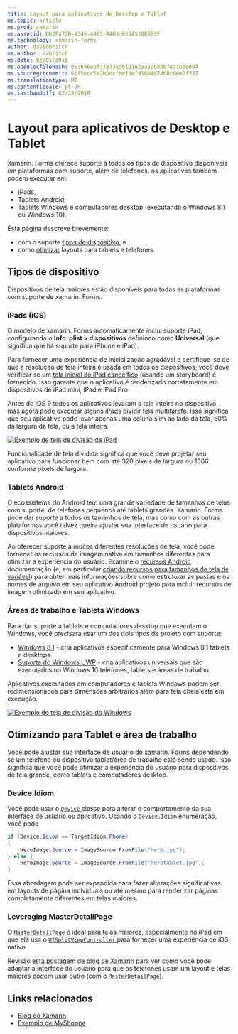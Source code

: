 ```yaml
---
title: Layout para aplicativos de Desktop e Tablet
ms.topic: article
ms.prod: xamarin
ms.assetid: D62F472B-4345-4983-8403-659A538B591F
ms.technology: xamarin-forms
author: davidbritch
ms.author: dabritch
ms.date: 02/01/2016
ms.openlocfilehash: 053696ebf37e73e3b121e2aa52b80b7ea1b8ed64
ms.sourcegitcommit: 61f5ecc5a2b5dcfbefdef91664d7460c0ee2f357
ms.translationtype: MT
ms.contentlocale: pt-BR
ms.lasthandoff: 02/28/2018
---
```

# <a name="layout-for-tablet-and-desktop-apps"></a>Layout para aplicativos de Desktop e Tablet

Xamarin. Forms oferece suporte a todos os tipos de dispositivo disponíveis em plataformas com suporte, além de telefones, os aplicativos também podem executar em:

* iPads,
* Tablets Android,
* Tablets Windows e computadores desktop (executando o Windows 8.1 ou Windows 10).

Esta página descreve brevemente:

* com o suporte [tipos de dispositivo](#Device_Types), e
* como [otimizar](#optimize) layouts para tablets e telefones.

<a name="Device_Types" />

## <a name="device-types"></a>Tipos de dispositivo

Dispositivos de tela maiores estão disponíveis para todas as plataformas com suporte de xamarin. Forms.

### <a name="ipads-ios"></a>iPads (iOS)

O modelo de xamarin. Forms automaticamente inclui suporte iPad, configurando o **Info. plist > dispositivos** definindo como **Universal** (que significa que há suporte para iPhone e iPad).

Para fornecer uma experiência de inicialização agradável e certifique-se de que a resolução de tela inteira é usada em todos os dispositivos, você deve verificar se um [tela inicial do iPad específico](~/ios/app-fundamentals/images-icons/launch-screens.md) (usando um storyboard) é fornecido. Isso garante que o aplicativo é renderizado corretamente em dispositivos de iPad mini, iPad e iPad Pro.

Antes do iOS 9 todos os aplicativos levaram a tela inteira no dispositivo, mas agora pode executar alguns iPads [dividir tela multitarefa](~/ios/platform/multitasking.md).
Isso significa que seu aplicativo pode levar apenas uma coluna slim ao lado da tela, 50% da largura da tela, ou a tela inteira.

[ ![](tablet-images/ipad-sml.png "Exemplo de tela de divisão de iPad")](tablet-images/ipad.png "iPad exemplo de tela de divisão")

Funcionalidade de tela dividida significa que você deve projetar seu aplicativo para funcionar bem com até 320 pixels de largura ou 1366 conforme pixels de largura.

### <a name="android-tablets"></a>Tablets Android

O ecossistema do Android tem uma grande variedade de tamanhos de telas com suporte, de telefones pequenos até tablets grandes. Xamarin. Forms pode dar suporte a todos os tamanhos de tela, mas como com as outras plataformas você talvez queira ajustar sua interface de usuário para dispositivos maiores.

Ao oferecer suporte a muitos diferentes resoluções de tela, você pode fornecer os recursos de imagem nativa em tamanhos diferentes para otimizar a experiência do usuário.
Examine o [recursos Android](~/android/app-fundamentals/resources-in-android/index.md) documentação (e, em particular [criando recursos para tamanhos de tela de variável](~/android/app-fundamentals/resources-in-android/resources-for-varying-screens.md)) para obter mais informações sobre como estruturar as pastas e os nomes de arquivo em seu aplicativo Android projeto para incluir recursos de imagem otimizado em seu aplicativo.

### <a name="windows-tablets-and-desktops"></a>Áreas de trabalho e Tablets Windows

Para dar suporte a tablets e computadores desktop que executam o Windows, você precisará usar um dos dois tipos de projeto com suporte:

* [Windows 8.1](~/xamarin-forms/platform/windows/installation/tablet.md) -
  cria aplicativos especificamente para Windows 8.1 tablets e desktops.
* [Suporte do Windows UWP](~/xamarin-forms/platform/windows/installation/universal.md) -
  cria aplicativos universais que são executados no Windows 10 telefones, tablets e áreas de trabalho.

Aplicativos executados em computadores e tablets Windows podem ser redimensionados para dimensões arbitrários além para tela cheia está em execução.

[ ![](tablet-images/splitscreen-sml.png "Exemplo de tela de divisão do Windows")](tablet-images/splitscreen.png "exemplo de tela de divisão do Windows")


<a name="optimize" />

## <a name="optimizing-for-tablet-and-desktop"></a>Otimizando para Tablet e área de trabalho

Você pode ajustar sua interface de usuário do xamarin. Forms dependendo se um telefone ou dispositivo tablet/área de trabalho está sendo usado. Isso significa que você pode otimizar a experiência do usuário para dispositivos de tela grande, como tablets e computadores desktop.


### <a name="deviceidiom"></a>Device.Idiom

Você pode usar o [ `Device` ](~/xamarin-forms/platform/device.md) classe para alterar o comportamento da sua interface de usuário ou aplicativo. Usando o `Device.Idiom` enumeração, você pode

```csharp
if (Device.Idiom == TargetIdiom.Phone)
{
    HeroImage.Source = ImageSource.FromFile("hero.jpg");
} else {
    HeroImage.Source = ImageSource.FromFile("herotablet.jpg");
}
```

Essa abordagem pode ser expandida para fazer alterações significativas em layouts de página individuais ou até mesmo para renderizar páginas completamente diferentes em telas maiores.

### <a name="leveraging-masterdetailpage"></a>Leveraging MasterDetailPage

O [ `MasterDetailPage` ](https://developer.xamarin.com/api/type/Xamarin.Forms.MasterDetailPage/) é ideal para telas maiores, especialmente no iPad em que ele usa o [ `UISplitViewController` ](https://developer.xamarin.com/api/type/UIKit.UISplitViewController/) para fornecer uma experiência de iOS nativo.

Revisão [esta postagem de blog de Xamarin](https://blog.xamarin.com/bringing-xamarin-forms-apps-to-tablets/) para ver como você pode adaptar a interface do usuário para que os telefones usam um layout e telas maiores podem usar outro (com o `MasterDetailPage`).



## <a name="related-links"></a>Links relacionados

- [Blog do Xamarin](https://blog.xamarin.com/bringing-xamarin-forms-apps-to-tablets/)
- [Exemplo de MyShoppe](https://github.com/jamesmontemagno/myshoppe)
